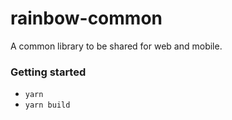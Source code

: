 # rainbow-common
A common library to be shared for web and mobile.

### Getting started

- `yarn`
- `yarn build`

